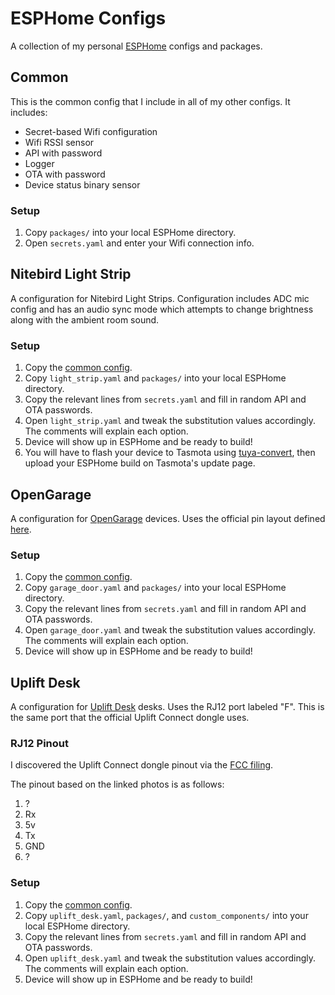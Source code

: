 # ESPHome Configs

A collection of my personal [ESPHome](https://esphome.io) configs and packages.


## Common

This is the common config that I include in all of my other configs. It includes:

- Secret-based Wifi configuration
- Wifi RSSI sensor
- API with password
- Logger
- OTA with password
- Device status binary sensor

### Setup

1. Copy `packages/` into your local ESPHome directory.
1. Open `secrets.yaml` and enter your Wifi connection info.


## Nitebird Light Strip

A configuration for Nitebird Light Strips. Configuration includes ADC mic config and has an audio sync mode which attempts to change brightness along with the ambient room sound.

### Setup

1. Copy the [common config](#common).
1. Copy `light_strip.yaml` and `packages/` into your local ESPHome directory.
1. Copy the relevant lines from `secrets.yaml` and fill in random API and OTA passwords.
1. Open `light_strip.yaml` and tweak the substitution values accordingly. The comments will explain each option.
1. Device will show up in ESPHome and be ready to build!
1. You will have to flash your device to Tasmota using [tuya-convert](https://github.com/ct-Open-Source/tuya-convert), then upload your ESPHome build on Tasmota's update page.


## OpenGarage

A configuration for [OpenGarage](https://opengarage.io) devices. Uses the official pin layout defined [here](https://github.com/OpenGarage/OpenGarage-Hardware/blob/master/Schematic/1.1/PINs.txt).

### Setup

1. Copy the [common config](#common).
1. Copy `garage_door.yaml` and `packages/` into your local ESPHome directory.
1. Copy the relevant lines from `secrets.yaml` and fill in random API and OTA passwords.
1. Open `garage_door.yaml` and tweak the substitution values accordingly. The comments will explain each option.
1. Device will show up in ESPHome and be ready to build!


## Uplift Desk

A configuration for [Uplift Desk](https://www.upliftdesk.com/) desks. Uses the RJ12 port labeled "F". This is the same port that the official Uplift Connect dongle uses.

### RJ12 Pinout

I discovered the Uplift Connect dongle pinout via the [FCC filing](https://fccid.io/2ANKDJCP35NBLT/Internal-Photos/Internal-Photos-3727739).

The pinout based on the linked photos is as follows:
1. ?
1. Rx
1. 5v
1. Tx
1. GND
1. ?

### Setup

1. Copy the [common config](#common).
1. Copy `uplift_desk.yaml`, `packages/`, and `custom_components/` into your local ESPHome directory.
1. Copy the relevant lines from `secrets.yaml` and fill in random API and OTA passwords.
1. Open `uplift_desk.yaml` and tweak the substitution values accordingly. The comments will explain each option.
1. Device will show up in ESPHome and be ready to build!
